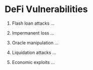 # DeFi Vulnerabilities

1. Flash loan attacks
...

2. Impermanent loss
...

3. Oracle manipulation
...

4. Liquidation attacks
...

5. Economic exploits
...
